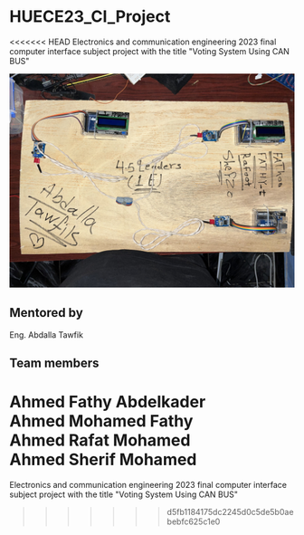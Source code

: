 # HUECE23_CI_Project
<<<<<<< HEAD
 Electronics and communication engineering 2023 final computer interface subject project with the title "Voting System Using CAN BUS"

![alt text](img/IMG_1698.JPG)

## Mentored by
Eng. Abdalla Tawfik

## Team members

Ahmed Fathy Abdelkader  
Ahmed Mohamed Fathy  
Ahmed Rafat Mohamed  
Ahmed Sherif Mohamed  
=======
 Electronics and communication engineering 2023 final computer interface subject project with the title "Voting System Using CAN BUS"
>>>>>>> d5fb1184175dc2245d0c5de5b0aebebfc625c1e0
